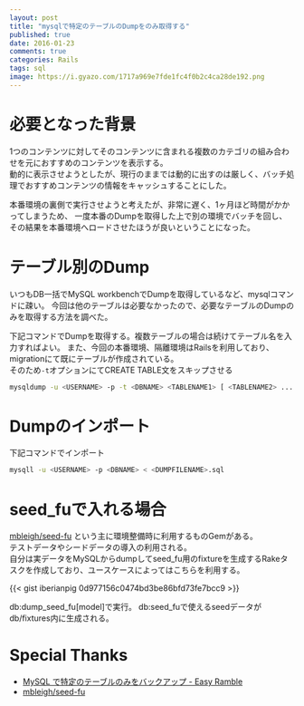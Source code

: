 ```yaml
---
layout: post
title: "mysqlで特定のテーブルのDumpをのみ取得する"
published: true
date: 2016-01-23
comments: true
categories: Rails
tags: sql
image: https://i.gyazo.com/1717a969e7fde1fc4f0b2c4ca28de192.png
---
```


# 必要となった背景
1つのコンテンツに対してそのコンテンツに含まれる複数のカテゴリの組み合わせを元におすすめのコンテンツを表示する。  
動的に表示させようとしたが、現行のままでは動的に出すのは厳しく、バッチ処理でおすすめコンテンツの情報をキャッシュすることにした。  
<!-- more -->
本番環境の裏側で実行させようと考えたが、非常に遅く、1ヶ月ほど時間がかかってしまうため、
一度本番のDumpを取得した上で別の環境でバッチを回し、その結果を本番環境へロードさせたほうが良いということになった。

# テーブル別のDump
いつもDB一括でMySQL workbenchでDumpを取得しているなど、mysqlコマンドに疎い。
今回は他のテーブルは必要なかったので、必要なテーブルのDumpのみを取得する方法を調べた。

下記コマンドでDumpを取得する。複数テーブルの場合は続けてテーブル名を入力すればよい。
また、今回の本番環境、隔離環境はRailsを利用しており、migrationにて既にテーブルが作成されている。  
そのため`-t`オプションにてCREATE TABLE文をスキップさせる

```sh
mysqldump -u <USERNAME> -p -t <DBNAME> <TABLENAME1> [ <TABLENAME2> ... ] > <DUMPFILENAME>.sql
```


# Dumpのインポート

下記コマンドでインポート

```sh
mysqll -u <USERNAME> -p <DBNAME> < <DUMPFILENAME>.sql
```

# seed_fuで入れる場合

[mbleigh/seed-fu](https://github.com/mbleigh/seed-fu) という主に環境整備時に利用するものGemがある。  
テストデータやシードデータの導入の利用される。  
自分は実データをMySQLからdumpしてseed_fu用のfixtureを生成するRakeタスクを作成しており、ユースケースによってはこちらを利用する。

{{< gist iberianpig 0d977156c0474bd3be86bfd73fe7bcc9 >}}

db:dump_seed_fu[model]で実行。 
db:seed_fuで使えるseedデータがdb/fixtures内に生成される。

# Special Thanks

* [ MySQL で特定のテーブルのみをバックアップ - Easy Ramble ](http://easyramble.com/backup-only-mysql-tables.html)
* [mbleigh/seed-fu](https://github.com/mbleigh/seed-fu)  

